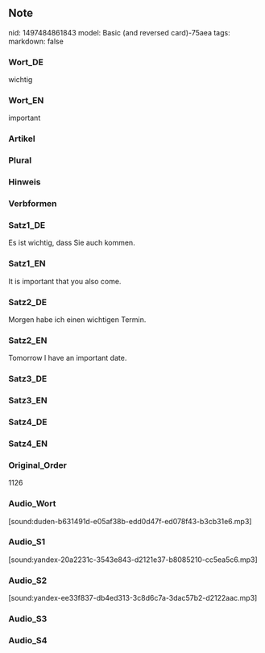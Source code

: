 ## Note
nid: 1497484861843
model: Basic (and reversed card)-75aea
tags: 
markdown: false

### Wort_DE
wichtig

### Wort_EN
important

### Artikel


### Plural


### Hinweis


### Verbformen


### Satz1_DE
Es ist wichtig, dass Sie auch kommen.

### Satz1_EN
It is important that you also come.

### Satz2_DE
Morgen habe ich einen wichtigen Termin.

### Satz2_EN
Tomorrow I have an important date.

### Satz3_DE


### Satz3_EN


### Satz4_DE


### Satz4_EN


### Original_Order
1126

### Audio_Wort
[sound:duden-b631491d-e05af38b-edd0d47f-ed078f43-b3cb31e6.mp3]

### Audio_S1
[sound:yandex-20a2231c-3543e843-d2121e37-b8085210-cc5ea5c6.mp3]

### Audio_S2
[sound:yandex-ee33f837-db4ed313-3c8d6c7a-3dac57b2-d2122aac.mp3]

### Audio_S3


### Audio_S4

